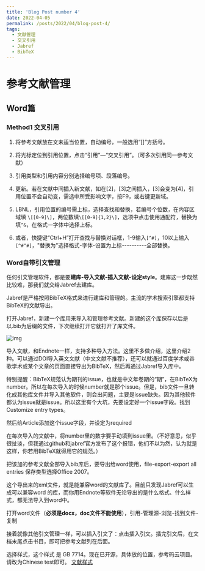 ```yaml
---
title: 'Blog Post number 4'
date: 2022-04-05
permalink: /posts/2022/04/blog-post-4/
tags:
  - 文献管理
  - 交叉引用
  - Jabref
  - BibTeX
---
```



# 参考文献管理

## Word篇

### Method1 交叉引用

1. 将参考文献放在文末适当位置，自动编号，一般选用“[]”方括号。

2. 将光标定位到引用位置，点击“引用”—“交叉引用”。（可多次引用同一参考文献）
3. 引用类型和引用内容分别选择编号项、段落编号。
4. 更新。若在文献中间插入新文献，如在[2]，[3]之间插入，[3]会变为[4]，引用位置不会自动变，需选中所受影响文字，按F9，或右键更新域。
5. LBNL，引用位置的编号需上标，选择查找和替换，若编号个位数，在内容区域填 `\[[0-9]\]`，两位数填`\[[0-9]{1,2}\]`，选项中点击使用通配符，替换为填`^&`，在格式—字体中选择上标。
6. 或者，快捷键“Ctrl+H”打开查找与替换对话框，1-9输入`[^#]`，10以上输入 `[^#^#]`，"替换为"选择格式-字体-设置为上标----------全部替换。

### Word自带引文管理

任何引文管理软件，都是要**建库-导入文献-插入文献-设定style**。建库这一步既然比较难，那我们就交给Jabref去建库。

Jabref是严格按照BibTeX格式来进行建库和管理的。主流的学术搜索引擎都支持BibTeX的文献导出。

打开Jabref，新建一个库用来导入和管理参考文献。新建的这个库保存以后是以.bib为后缀的文件，下次继续打开它就打开了库文件。

![img](https://gitee.com/LonleyRong/markdown-pictures/raw/master/img/202204141146215.webp)

导入文献，和Endnote一样，支持多种导入方法。这里不多做介绍，这里介绍2种。可以通过DOI导入英文文献（中文文献不推荐），还可以就通过百度学术或谷歌学术或某个文章的页面直接导出为BibTeX，然后再通过Jabref导入库中。


特别提醒：BibTeX规范认为期刊的issue，也就是中文年卷期的“期”，在BibTeX为number。所以在每次导入的时候number就是那个issue。但是，bib文件一旦转化成其他库文件并导入其他软件，则会出问题，主要是issue缺失。因为其他软件都认为issue就是issue。所以这里有个大坑，先要设定好一个issue字段。找到Customize entry types。







然后给Article添加这个issue字段，并设定为required






 在每次导入的文献中，将number里的数字要手动填到issue里。（不好意思，似乎很扯淡，但我通过github和jabref官方发布了这个报错，他们不以为然，认为就是这样，你若用BibTeX就得用它的规范。）

把该加的参考文献全部导入bib库后，要导出给word使用，file-export-export all entries
 保存类型选择Office 2007。





这个导出来的xml文件，就是能兼容word的文献库了。目前只发现Jabref可以生成可以兼容word 的库，而你用Endnote等软件无论导出的是什么格式、什么样式，都无法导入到word中。

打开word文件（**必须是docx，doc文件不能使用**），引用-管理源-浏览-找到文件-复制



接着就像其他引文管理一样，可以插入引文了：点击插入引文。插完引文后，在文档末尾点击书目，即可把参考文献列在后面。





选择样式，这个样式 是 GB 7714。现在已开源，具体放的位置，参考码云项目。请改为Chinese test即可。
[文献样式](https://gitee.com/hao203/BibWord)






